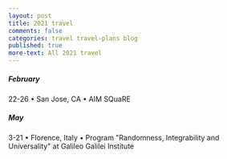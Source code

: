 ```yaml
---
layout: post
title: 2021 travel
comments: false
categories: travel travel-plans blog
published: true
more-text: All 2021 travel
---
```


<!-- ##### January -->



<!--more-->

##### February

22-26 &bull; San Jose, CA &bull; AIM SQuaRE

<!-- ##### March -->




<!-- ##### April -->


##### May

3-21
&bull; 
Florence, Italy
&bull;
Program "Randomness, Integrability and Universality" at Galileo Galilei Institute

<!-- ##### June -->

<!-- ##### July -->



<!-- ##### August -->



<!-- ##### September -->

<!-- ##### October  -->

<!-- ##### November -->

<!-- ##### December -->
